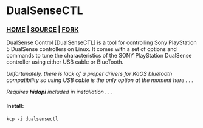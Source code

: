 # DualSenseCTL

### [HOME](https://github.com/nowrep/dualsensectl) | [SOURCE](https://github.com/nowrep/dualsensectl/archive/refs/heads/main.tar.gz) | [FORK](https://github.com/MartinVonReichenberg/dualsensectl)

DualSense Control [DualSenseCTL] is a tool for controlling Sony PlayStation 5 DualSense controllers on Linux.
It comes with a set of options and commands to tune the characteristics of the SONY PlayStation DualSense controller using either USB cable or BlueTooth.

*Unfortunately, there is lack of a proper drivers for KaOS bluetooth compatibility so using USB cable is the only option at the moment here . . .*

*Requires __hidapi__ included in installation . . .*


#### Install:


```
kcp -i dualsensectl
```
